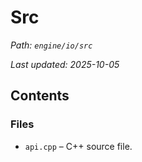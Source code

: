 # Src

_Path: `engine/io/src`_

_Last updated: 2025-10-05_


## Contents

### Files

- `api.cpp` – C++ source file.
